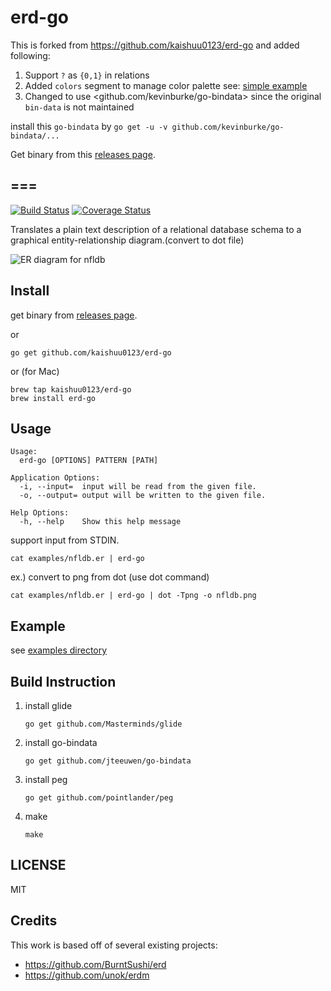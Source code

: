 # erd-go

This is forked from <https://github.com/kaishuu0123/erd-go> and added following:

1. Support `?` as `{0,1}` in relations
1. Added `colors` segment to manage color palette see: [simple example](https://github.com/ray-g/erd-go/blob/master/examples/simple.er#L8-L23)
1. Changed to use <github.com/kevinburke/go-bindata> since the original `bin-data` is not maintained

install this `go-bindata` by `go get -u -v github.com/kevinburke/go-bindata/...` 

Get binary from this [releases page](https://github.com/ray-g/erd-go/releases).

## ===

[![Build Status](https://travis-ci.org/kaishuu0123/erd-go.svg?branch=master)](https://travis-ci.org/kaishuu0123/erd-go)
[![Coverage Status](https://coveralls.io/repos/github/kaishuu0123/erd-go/badge.svg)](https://coveralls.io/github/kaishuu0123/erd-go)

Translates a plain text description of a relational database schema to a graphical entity-relationship diagram.(convert to dot file)

![ER diagram for nfldb](https://github.com/kaishuu0123/erd-go/blob/master/examples/outputs/nfldb.png)

## Install

get binary from [releases page](https://github.com/kaishuu0123/erd-go/releases).

or 

```
go get github.com/kaishuu0123/erd-go
```

or (for Mac)

```
brew tap kaishuu0123/erd-go
brew install erd-go
```

## Usage

```
Usage:
  erd-go [OPTIONS] PATTERN [PATH]

Application Options:
  -i, --input=  input will be read from the given file.
  -o, --output= output will be written to the given file.

Help Options:
  -h, --help    Show this help message
```

support input from STDIN.

```
cat examples/nfldb.er | erd-go
```

ex.) convert to png from dot (use dot command)

```
cat examples/nfldb.er | erd-go | dot -Tpng -o nfldb.png
```

## Example

see [examples directory](https://github.com/kaishuu0123/erd-go/blob/master/examples)

## Build Instruction

1. install glide
    ```
    go get github.com/Masterminds/glide
    ```
1. install go-bindata
    ```
    go get github.com/jteeuwen/go-bindata
    ```
1. install peg
    ```
    go get github.com/pointlander/peg
    ```
1. make
    ```
    make
    ```

## LICENSE

MIT

## Credits
This work is based off of several existing projects:
* https://github.com/BurntSushi/erd
* https://github.com/unok/erdm

